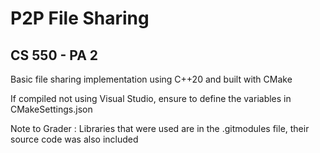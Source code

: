 # P2P File Sharing

## CS 550 - PA 2

Basic file sharing implementation using C++20 and built with CMake

If compiled not using Visual Studio, ensure to define the variables in CMakeSettings.json

Note to Grader : Libraries that were used are in the .gitmodules file, their source code was also included
